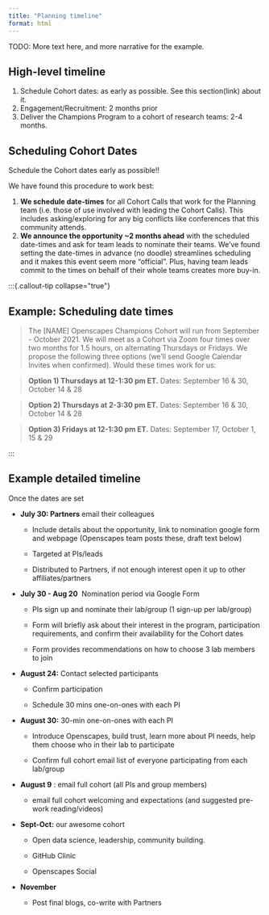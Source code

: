 ```yaml
---
title: "Planning timeline"
format: html
---
```


TODO: More text here, and more narrative for the example.

## High-level timeline

1. Schedule Cohort dates: as early as possible. See this section(link) about it. 
2. Engagement/Recruitment: 2 months prior
3. Deliver the Champions Program to a cohort of research teams: 2-4 months. 

## Scheduling Cohort Dates

Schedule the Cohort dates early as possible!!

We have found this procedure to work best: 

1. **We schedule date-times** for all Cohort Calls that work for the Planning team (i.e. those of use involved with leading the Cohort Calls). This includes asking/exploring for any big conflicts like conferences that this community attends.
1. **We announce the opportunity ~2 months ahead** with the scheduled date-times and ask for team leads to nominate their teams. We’ve found setting the date-times in advance (no doodle) streamlines scheduling and it makes this event seem more “official”. Plus, having team leads commit to the times on behalf of their whole teams creates more buy-in. 

:::{.callout-tip collapse="true"}
## Example: Scheduling date times 

> The [NAME] Openscapes Champions Cohort will run from September - October 2021. We will meet as a Cohort via Zoom four times over two months for 1.5 hours, on alternating Thursdays or Fridays. We propose the following three options (we’ll send Google Calendar Invites when confirmed). Would these times work for us: 

> **Option 1) Thursdays at 12-1:30 pm ET.** 
Dates: September 16 & 30, October 14 & 28

> **Option 2) Thursdays at 2-3:30 pm ET.** 
Dates: September 16 & 30, October 14 & 28

> **Option 3) Fridays at 12-1:30 pm ET.** 
Dates: September 17, October 1, 15 & 29

:::


## Example detailed timeline

Once the dates are set

-   **July 30: Partners** email their colleagues 

    -   Include details about the opportunity, link to nomination google form and webpage (Openscapes team posts these, draft text below)

    -   Targeted at PIs/leads

    -   Distributed to Partners, if not enough interest open it up to other affiliates/partners

-   **July 30 - Aug 20**  Nomination period via Google Form

    -   PIs sign up and nominate their lab/group (1 sign-up per lab/group)

    -   Form will briefly ask about their interest in the program, participation requirements, and confirm their availability for the Cohort dates

    -   Form provides recommendations on how to choose 3 lab members to join

-   **August 24:** Contact selected participants

    -   Confirm participation 

    -   Schedule 30 mins one-on-ones with each PI

-   **August 30:** 30-min one-on-ones with each PI 

    -   Introduce Openscapes, build trust, learn more about PI needs, help them choose who in their lab to participate

    -   Confirm full cohort email list of everyone participating from each lab/group

-   **August 9** : email full cohort (all PIs and group members)

    -   email full cohort welcoming and expectations (and suggested pre-work reading/videos)

-   **Sept-Oct:** our awesome cohort

    -   Open data science, leadership, community building.

    -   GitHub Clinic

    -   Openscapes Social

-   **November**

    -   Post final blogs, co-write with Partners

